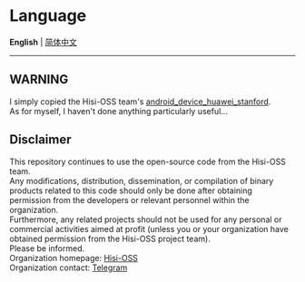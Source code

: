 # Language  

**English**  |  [简体中文](README_CN.md)  

***

## WARNING  

I simply copied the Hisi-OSS team's [android_device_huawei_stanford](https://github.com/hisi-oss/android_device_huawei_stanford).  
As for myself, I haven't done anything particularly useful...

## Disclaimer

This repository continues to use the open-source code from the Hisi-OSS team.  
Any modifications, distribution, dissemination, or compilation of binary products related to this code should only be done after obtaining permission from the developers or relevant personnel within the organization.  
Furthermore, any related projects should not be used for any personal or commercial activities aimed at profit (unless you or your organization have obtained permission from the Hisi-OSS project team).  
Please be informed.  
Organization homepage: [Hisi-OSS](https://github.com/hisi-oss)  
Organization contact: [Telegram](http://t.me/kirin_oss)  
